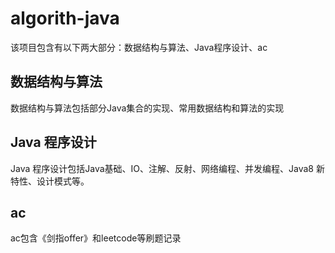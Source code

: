 # algorith-java
该项目包含有以下两大部分：数据结构与算法、Java程序设计、ac

## 数据结构与算法
数据结构与算法包括部分Java集合的实现、常用数据结构和算法的实现

## Java 程序设计
Java 程序设计包括Java基础、IO、注解、反射、网络编程、并发编程、Java8 新特性、设计模式等。

## ac
ac包含《剑指offer》和leetcode等刷题记录

